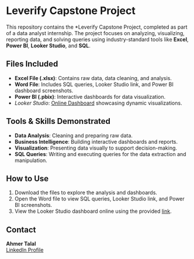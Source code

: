 # Leverify Capstone Project  

This repository contains the *Leverify Capstone Project, completed as part of a data analyst internship. The project focuses on analyzing, visualizing, reporting data, and solving queries using industry-standard tools like **Excel**, **Power BI**, **Looker Studio**, and **SQL**.  

## Files Included  
- **Excel File (.xlsx)**: Contains raw data, data cleaning, and analysis.  
- **Word File**: Includes SQL queries, Looker Studio link, and Power BI dashboard screenshots.  
- **Power BI (.pbix)**: Interactive dashboards for data visualization.  
- *Looker Studio*: [Online Dashboard](https://lookerstudio.google.com/reporting/1c8a8e0f-85b4-4a79-9898-b8cf14d08dd0) showcasing dynamic 
   visualizations.  

## Tools & Skills Demonstrated  
- **Data Analysis**: Cleaning and preparing raw data.  
- **Business Intelligence**: Building interactive dashboards and reports.  
- **Visualization**: Presenting data visually to support decision-making.  
- **SQL Queries**: Writing and executing queries for the data extraction and manipulation.
## How to Use  
1. Download the files to explore the analysis and dashboards.  
2. Open the Word file to view SQL queries, Looker Studio link, and Power BI screenshots.  
3. View the Looker Studio dashboard online using the provided [link](https://lookerstudio.google.com/reporting/1c8a8e0f-85b4-4a79-9898-b8cf14d08dd0).  

## Contact  
**Ahmer Talal**  
[LinkedIn Profile](https://www.linkedin.com/in/ahmer-talal)
